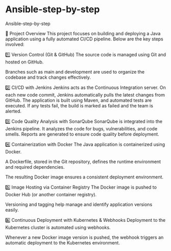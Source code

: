 # Ansible-step-by-step
Ansible-step-by-step

🔧 Project Overview This project focuses on building and deploying a Java application using a fully automated CI/CD pipeline. Below are the key steps involved:

1️⃣ Version Control (Git & GitHub)
The source code is managed using Git and hosted on GitHub.

Branches such as main and development are used to organize the codebase and track changes effectively.

2️⃣ CI/CD with Jenkins
    Jenkins acts as the Continuous Integration server.
    On each new code commit, Jenkins automatically pulls the latest changes from GitHub.
    The application is built using Maven, and automated tests are executed.
    If any tests fail, the build is marked as failed and the team is alerted.

3️⃣ Code Quality Analysis with SonarQube
    SonarQube is integrated into the Jenkins pipeline.
    It analyzes the code for bugs, vulnerabilities, and code smells.
    Reports are generated to ensure code quality before deployment.

4️⃣ Containerization with Docker
The Java application is containerized using Docker.

A Dockerfile, stored in the Git repository, defines the runtime environment and required dependencies.

The resulting Docker image ensures a consistent deployment environment.

5️⃣ Image Hosting via Container Registry
The Docker image is pushed to Docker Hub (or another container registry).

Versioning and tagging help manage and identify application versions easily.

6️⃣ Continuous Deployment with Kubernetes & Webhooks
Deployment to the Kubernetes cluster is automated using webhooks.

Whenever a new Docker image version is pushed, the webhook triggers an automatic deployment to the Kubernetes environment.
